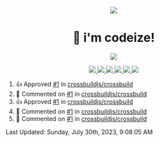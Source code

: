 <p align="center">
    <img src="https://avatars.githubusercontent.com/u/63158950?s=400&u=dd76c829ae30921e131dcbe7c830dc368e2d6e8a&v=4" />
</p>

<h1 align="center">
    👋 i'm codeize!
</h1>

<p align="center">
  <a href="https://skillicons.dev">
    <img align="center" src="https://skillicons.dev/icons?i=discord,bots,ts,nodejs,mysql,postgresql,react,nextjs,tailwindcss" />
  </a>
</p>

<p align="center">
  <a href="https://discord.com/users/668423998777982997">
    <img src="https://nocache.advaith.workers.dev?url=https://img.shields.io/endpoint?url=https://dev.discordprofiles.me/api/badge/status/668423998777982997?simple=true" />
    <img src="https://nocache.advaith.workers.dev?url=https://img.shields.io/endpoint?url=https://dev.discordprofiles.me/api/badge/vscode/668423998777982997" />
    <img src="https://nocache.advaith.workers.dev?url=https://img.shields.io/endpoint?url=https://dev.discordprofiles.me/api/badge/playing/668423998777982997" />
    <img src="https://nocache.advaith.workers.dev?url=https://img.shields.io/endpoint?url=https://dev.discordprofiles.me/api/badge/spotify/668423998777982997" />
    <img src="https://komarev.com/ghpvc/?username=codeize" />
    <img src="https://hits.link/hits?url=https%3A%2F%2Fgithub.com%2FCodeize" />
  </a>
</p>

<!--RECENT_ACTIVITY:start-->
1. 👍 Approved [#1](https://github.com/crossbuildjs/crossbuild/pull/1#pullrequestreview-1553521222) in [crossbuildjs/crossbuild](https://github.com/crossbuildjs/crossbuild)<br>
2. 💬 Commented on [#1](https://github.com/crossbuildjs/crossbuild/pull/1#discussion_r1278469262) in [crossbuildjs/crossbuild](https://github.com/crossbuildjs/crossbuild)<br>
3. 👍 Approved [#1](https://github.com/crossbuildjs/crossbuild/pull/1#pullrequestreview-1553519267) in [crossbuildjs/crossbuild](https://github.com/crossbuildjs/crossbuild)<br>
4. 💬 Commented on [#1](https://github.com/crossbuildjs/crossbuild/pull/1#discussion_r1278469127) in [crossbuildjs/crossbuild](https://github.com/crossbuildjs/crossbuild)<br>
5. 💬 Commented on [#1](https://github.com/crossbuildjs/crossbuild/pull/1#discussion_r1278468614) in [crossbuildjs/crossbuild](https://github.com/crossbuildjs/crossbuild)<br>
<!--RECENT_ACTIVITY:end-->

<!--RECENT_ACTIVITY:last_update-->
Last Updated: Sunday, July 30th, 2023, 9:08:05 AM
<!--RECENT_ACTIVITY:last_update_end-->
